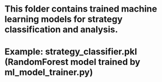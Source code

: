 # This folder contains trained machine learning models for strategy classification and analysis.
# Example: strategy_classifier.pkl (RandomForest model trained by ml_model_trainer.py)
